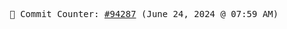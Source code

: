 <p align="center">
    <samp>
        📮 Commit Counter: <a href="https://github.com/Javascript-void0/Javascript-void0/commits/main">#94287</a> (June 24, 2024 @ 07:59 AM)
    </samp>
</p>